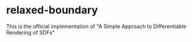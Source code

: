 # relaxed-boundary
This is the official implementation of "A Simple Approach to Differentiable Rendering of SDFs"
